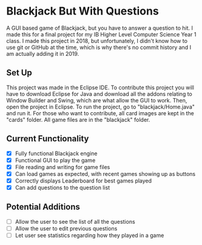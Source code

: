 # Blackjack But With Questions
A GUI based game of Blackjack, but you have to answer a question to hit. I made this for a final project for my IB Higher Level Computer Science Year 1 class. I made this project in 2018, but unfortunately, I didn't know how to use git or GitHub at the time, which is why there's no commit history and I am actually adding it in 2019.

## Set Up
This project was made in the Eclipse IDE. To contribute this project you will have to download Eclipse for Java and download all the addons relating to Window Builder and Swing, which are what allow the GUI to work. Then, open the project in Eclipse. To run the project, go to "blackjack/Home.java" and run it. For those who want to contribute, all card images are kept in the "cards" folder. All game files are in the "blackjack" folder.

## Current Functionality
- [x] Fully functional Blackjack engine
- [x] Functional GUI to play the game
- [x] File reading and writing for game files
- [x] Can load games as expected, with recent games showing up as buttons
- [x] Correctly displays Leaderboard for best games played
- [x] Can add questions to the question list

## Potential Additions
- [ ] Allow the user to see the list of all the questions
- [ ] Allow the user to edit previous questions
- [ ] Let user see statistics regarding how they played in a game

